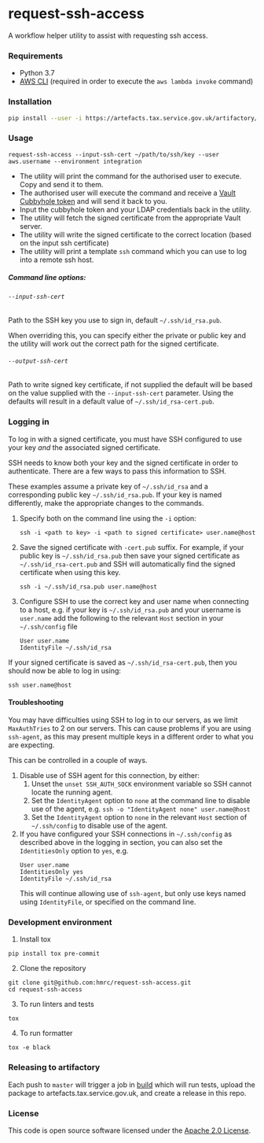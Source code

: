 # request-ssh-access

A workflow helper utility to assist with requesting ssh access.


### Requirements
- Python 3.7
- [AWS CLI](https://aws.amazon.com/cli/) (required in order to execute the `aws lambda invoke` command)

### Installation
```bash
pip install --user -i https://artefacts.tax.service.gov.uk/artifactory/api/pypi/pips/simple request-ssh-access
```

### Usage
```
request-ssh-access --input-ssh-cert ~/path/to/ssh/key --user aws.username --environment integration
```

- The utility will print the command for the authorised user to execute. Copy and send it to them.
- The authorised user will execute the command and receive a [Vault Cubbyhole token](https://www.vaultproject.io/docs/secrets/cubbyhole/index.html) and will send it back to you.
- Input the cubbyhole token and your LDAP credentials back in the utility. 
- The utility will fetch the signed certificate from the appropriate Vault server.
- The utility will write the signed certificate to the correct location (based on the input ssh certificate)
- The utility will print a template `ssh` command which you can use to log into a remote ssh host.

##### Command line options:
###### `--input-ssh-cert`
Path to the SSH key you use to sign in, default `~/.ssh/id_rsa.pub`.

When overriding this, you can specify either the private or public key and the
utility will work out the correct path for the signed certificate.

###### `--output-ssh-cert`
Path to write signed key certificate, if not supplied the default will be based
on the value supplied with the `--input-ssh-cert` parameter. Using the defaults
will result in a default value of `~/.ssh/id_rsa-cert.pub`.

### Logging in
To log in with a signed certificate, you must have SSH configured to use your
key *and* the associated signed certificate.

SSH needs to know both your key and the signed certificate in order to
authenticate. There are a few ways to pass this information to SSH.

These examples assume a private key of `~/.ssh/id_rsa` and a corresponding
public key `~/.ssh/id_rsa.pub`. If your key is named differently, make the
appropriate changes to the commands.

1. Specify both on the command line using the `-i` option:
   ```
   ssh -i <path to key> -i <path to signed certificate> user.name@host
   ```
1. Save the signed certificate with `-cert.pub` suffix. For example, if your
   public key is `~/.ssh/id_rsa.pub` then save your signed certificate as
   `~/.ssh/id_rsa-cert.pub` and SSH will automatically find the signed
   certificate when using this key.
   ```
   ssh -i ~/.ssh/id_rsa.pub user.name@host
   ``` 
1. Configure SSH to use the correct key and user name when connecting to a
   host, e.g. if your key is `~/.ssh/id_rsa.pub` and your username is
   `user.name` add the following to the relevant `Host` section in your
   `~/.ssh/config` file  
   ```
   User user.name
   IdentityFile ~/.ssh/id_rsa
   ```

If your signed certificate is saved as `~/.ssh/id_rsa-cert.pub`, then you
should now be able to log in using:

```
ssh user.name@host
```

#### Troubleshooting
You may have difficulties using SSH to log in to our servers, as we limit
`MaxAuthTries` to 2 on our servers. This can cause problems if you are using
`ssh-agent`, as this may present multiple keys in a different order to what you
are expecting.

This can be controlled in a couple of ways.

1. Disable use of SSH agent for this connection, by either:
   1. Unset the `unset SSH_AUTH_SOCK` environment variable so SSH cannot
      locate the running agent.
   1. Set the `IdentityAgent` option to `none` at the command line to disable
      use of the agent, e.g. `ssh -o "IdentityAgent none" user.name@host`
   1. Set the `IdentityAgent` option to `none` in the relevant `Host` section
      of `~/.ssh/config` to disable use of the agent.
1. If you have configured your SSH connections in `~/.ssh/config` as described
   above in the logging in section, you can also set the `IdentitiesOnly`
   option to `yes`, e.g.
   ```
   User user.name
   IdentitiesOnly yes
   IdentityFile ~/.ssh/id_rsa
   ```
   This will continue allowing use of `ssh-agent`, but only use keys named using
   `IdentityFile`, or specified on the command line.   

### Development environment
1. Install tox
```
pip install tox pre-commit
```

2. Clone the repository
```
git clone git@github.com:hmrc/request-ssh-access.git
cd request-ssh-access
```

3. To run linters and tests
```
tox
```

4. To run formatter
```
tox -e black
```

### Releasing to artifactory
Each push to `master` will trigger a job in [build](https://build.tax.service.gov.uk/job/platform-security/job/request-ssh-access/) which will run tests, upload the package to artefacts.tax.service.gov.uk, and create a release in this repo.

### License

This code is open source software licensed under the [Apache 2.0 License]("http://www.apache.org/licenses/LICENSE-2.0.html").
